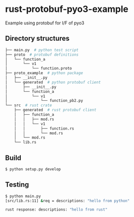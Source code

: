 # rust-protobuf-pyo3-example

Example using protobuf for I/F of pyo3

## Directory structures

```bash
├── main.py  # python test script
├── proto  # protobuf definitions
│   └── function_a
│       └── v1
│           └── function.proto
├── proto_example  # python package
│   ├── __init__.py
│   └── generated  # python protobuf client
│       ├── __init__.py
│       └── function_a
│           └── v1
│               └── function_pb2.py
└── src  # rust crate
    ├── generated  # rust protobuf client
    │   ├── function_a
    │   │   ├── mod.rs
    │   │   └── v1
    │   │       ├── function.rs
    │   │       └── mod.rs
    │   └── mod.rs
    └── lib.rs
```

## Build

```bash
$ python setup.py develop
```

## Testing

```bash
$ python main.py
[src/lib.rs:11] &req = descriptions: "hello from python"

rust response: descriptions: "hello from rust"

```
